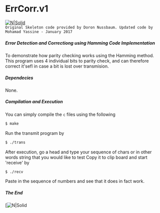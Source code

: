 # ErrCorr.v1
[![N|Solid](http://i.imgur.com/aUrmbj4.jpg)](http://nonameslol.com)  
`Original Skeleton code provided by Doron Nussbaum.
Updated code by Mohamad Yassine - January 2017`
##### Error Detection and Correctiong using Hamming Code Implementation
To demonstrate how parity checking works using the Hamming method. This program uses 4 individual bits to parity check, and can therefore correct it'sefl in case a bit is lost over transmision.

##### Dependecies
None.

##### Compilation and Execution
You can simply compile the `c` files using the following
```sh
$ make
```
Run the transmit program by 
```sh
$ ./trans
```
After execution, go a head and type your sequence of chars or in other words string that you would like to test
Copy it to clip board and start 'receive' by
```sh
$ ./recv
```
Paste in the sequence of numbers and see that it does in fact work.

##### The End 
[![N|Solid](https://media.giphy.com/media/upg0i1m4DLe5q/giphy.gif)  